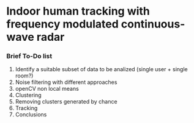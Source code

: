 # Indoor human tracking with frequency modulated continuous-wave radar

### Brief To-Do list
1. Identify a suitable subset of data to be analized (single user + single room?)
2. Noise filtering with different approaches
  1. openCV non local means
3. Clustering
4. Removing clusters generated by chance
5. Tracking
6. Conclusions
